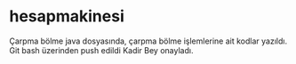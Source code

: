 # hesapmakinesi
Çarpma bölme java dosyasında, çarpma bölme işlemlerine ait kodlar yazıldı.
Git bash üzerinden push edildi Kadir Bey onayladı.
